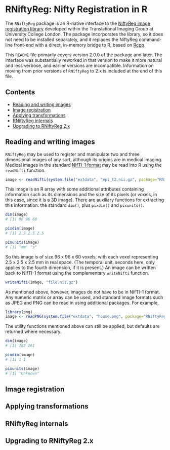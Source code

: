 # RNiftyReg: Nifty Registration in R

The `RNiftyReg` package is an R-native interface to the [NiftyReg image registration library](http://sourceforge.net/projects/niftyreg/) developed within the Translational Imaging Group at University College London. The package incorporates the library, so it does not need to be installed separately, and it replaces the NiftyReg command-line front-end with a direct, in-memory bridge to R, based on [Rcpp](http://www.rcpp.org).

This `README` file primarily covers version 2.0.0 of the package and later. The interface was substantially reworked in that version to make it more natural and less verbose, and earlier versions are incompatible. Information on moving from prior versions of `RNiftyReg` to 2.x is included at the end of this file.

## Contents

- [Reading and writing images](#reading-and-writing-images)
- [Image registration](#image-registration)
- [Applying transformations](#applying-transformations)
- [RNiftyReg internals](#rniftyreg-internals)
- [Upgrading to RNiftyReg 2.x](#upgrading-to-rniftyreg-2x)

## Reading and writing images

`RNiftyReg` may be used to register and manipulate two and three dimensional images of any sort, although its origins are in medical imaging. Medical images in the standard [NIfTI-1 format](http://nifti.nimh.nih.gov/nifti-1) may be read into R using the `readNifti` function.

```r
image <- readNifti(system.file("extdata", "epi_t2.nii.gz", package="RNiftyReg"))
```

This image is an R array with some additional attributes containing information such as its dimensions and the size of its pixels (or voxels, in this case, since it is a 3D image). There are auxiliary functions for extracting this information: the standard `dim()`, plus `pixdim()` and `pixunits()`.

```r
dim(image)
# [1] 96 96 60

pixdim(image)
# [1] 2.5 2.5 2.5

pixunits(image)
# [1] "mm" "s"
```

So this image is of size 96 x 96 x 60 voxels, with each voxel representing 2.5 x 2.5 x 2.5 mm in real space. (The temporal unit, seconds here, only applies to the fourth dimension, if it is present.) An image can be written back to NIfTI-1 format using the complementary `writeNifti` function.

```r
writeNifti(image, "file.nii.gz")
```

As mentioned above, however, images do not have to be in NIfTI-1 format. Any numeric matrix or array can be used, and standard image formats such as JPEG and PNG can be read in using additional packages. For example,

```r
library(png)
image <- readPNG(system.file("extdata", "house.png", package="RNiftyReg"))
```

The utility functions mentioned above can still be applied, but defaults are returned where necessary.

```r
dim(image)
# [1] 182 261

pixdim(image)
# [1] 1 1

pixunits(image)
# [1] "Unknown"
```

## Image registration

## Applying transformations

## RNiftyReg internals

## Upgrading to RNiftyReg 2.x
